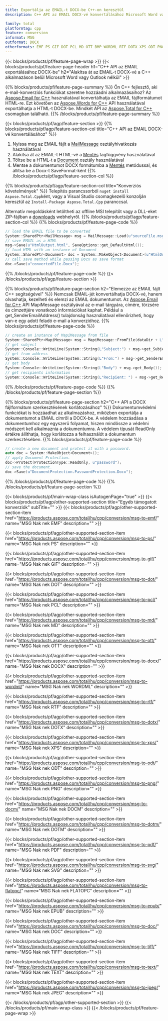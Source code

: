 ```yaml
---
title: Exportálja az EMAIL-t DOCX-be C++-on keresztül
description: C++ API az EMAIL DOCX-vé konvertálásához Microsoft Word vagy Outlook használata nélkül

family: total
platformtag: cpp
feature: conversion
informat: MSG
outformat: DOCX
otherformats: EMF PS GIF DOT PCL MD OTT BMP WORDML RTF DOTX XPS ODT PNG DOCM DOTM PDF SVG FLATOPC EPUB DOC TIFF TEXT JPEG
---
```

{{< blocks/products/pf/feature-page-wrap >}}
{{< blocks/products/pf/feature-page-header h1="C++ API az EMAIL exportálásához DOCX-be" h2="Alakítsa át az EMAIL-t DOCX-vé a C++ alkalmazáson belül Microsoft Word vagy Outlook nélkül" >}}

{{% blocks/products/pf/feature-page-summary %}}
Ön C++ fejlesztő, aki e-mail-konverziós funkciókat szeretne hozzáadni alkalmazásaihoz? Az [Aspose.Email for C++](https://products.aspose.com/email/cpp/) használatával konvertálhatja az EMAIL fájlformátumot HTML-re. Ezt követően az [Aspose.Words for C++](https://products.aspose.com/words/cpp/) API használatával exportálhatja a HTML-t DOCX-be. Mindkét API az [Aspose.Total for C++](https://products.aspose.com/total/cpp/) csomagban található. 
{{% /blocks/products/pf/feature-page-summary  %}}

{{< blocks/products/pf/agp/feature-section >}}
{{% blocks/products/pf/agp/feature-section-col title="C++ API az EMAIL DOCX-vé konvertálásához" %}}
1. Nyissa meg az EMAIL fájlt a [MailMessage](https://reference.aspose.com/email/cpp/class/aspose.email.mail_message) osztályhivatkozás használatával
2. Alakítsa át az EMAIL-t HTML-vé a [Mentés](https://reference.aspose.com/email/cpp/class/aspose.email.mail_message#a7e7c6b50c8db5a8bcc6934db02b4a786) tagfüggvény használatával
3. Töltse be a HTML-t a [Document](https://reference.aspose.com/words/cpp/class/aspose.words.document) osztály használatával
4. Mentse a dokumentumot DOCX formátumba a [Mentés](https://reference.aspose.com/words/cpp/class/aspose.words.document#save_string_saveformat) metódussal, és állítsa be a Docx-t SaveFormat-ként
{{% /blocks/products/pf/agp/feature-section-col %}}

{{% blocks/products/pf/agp/feature-section-col title="Konverziós követelmények" %}}
Telepítés parancssorból ```nuget install Aspose.Total.Cpp```ként, vagy a Visual Studio csomagkezelő konzolján keresztül az ```Install-Package Aspose.Total.Cpp``` paranccsal.

Alternatív megoldásként letöltheti az offline MSI telepítőt vagy a DLL-eket ZIP-fájlban a [downloads](https://downloads.aspose.com/total/cpp) webhelyről.
{{% /blocks/products/pf/agp/feature-section-col %}}
{{% blocks/products/pf/feature-page-code %}}

```cpp
// load the EMAIL file to be converted
System::SharedPtr<MailMessage> msg = MailMessage::Load(u"sourceFile.msg");
// save EMAIL as a HTML 
msg->Save(u"HtmlOutput.html", SaveOptions::get_DefaultHtml());  
// load HTML with an instance of Document
System::SharedPtr<Document> doc = System::MakeObject<Document>(u"HtmlOutput.html");
// call save method while passing Docx as save format
doc->Save(u"convertedFile.Docx");
```


{{% /blocks/products/pf/feature-page-code %}}
{{< /blocks/products/pf/agp/feature-section >}}

{{% blocks/products/pf/feature-page-section  h2="Elemezze az EMAIL fájlt C++ segítségével" %}}
Nemcsak EMAIL-jét konvertálhatja DOCX-vé, hanem olvashatja, kezelheti és elemzi az EMAIL dokumentumot. Az [Aspose.Email for C++](https://products.aspose.com/email/cpp/) API MapiMessage osztályával az e-mail tárgyára, címére, törzsére és címzettjére vonatkozó információkat kaphat. Például a get_SenderEmailAddress() tulajdonság használatával ellenőrizheti, hogy van-e egy adott feladó e-mail a konverzióhoz.
{{% blocks/products/pf/feature-page-code %}}

```cpp
// create an instance of MapiMessage from file
System::SharedPtr<MapiMessage> msg = MapiMessage::FromFile(dataDir + L"message.msg");
// get subject
System::Console::WriteLine(System::String(L"Subject:") + msg->get_Subject());
// get from address
System::Console::WriteLine(System::String(L"From:") + msg->get_SenderEmailAddress());
// get body
System::Console::WriteLine(System::String(L"Body") + msg->get_Body());
// get recipients information
System::Console::WriteLine(System::String(L"Recipient: ") + msg->get_Recipients());
```

{{% /blocks/products/pf/feature-page-code  %}}
{{% /blocks/products/pf/feature-page-section %}}

{{% blocks/products/pf/feature-page-section  h2="C++ API a DOCX fájlformátum szerkesztésének korlátozásához" %}}
Dokumentumvédelmi funkciókat is hozzáadhat az alkalmazáshoz, miközben exportálja a dokumentumot a EMAIL címről a DOCX-be. A védelem hozzáadása a dokumentumhoz egy egyszerű folyamat, hiszen mindössze a védelmi módszert kell alkalmaznia a dokumentumra. A védelem típusát ReadOnly értékre állíthatja, hogy korlátozza a felhasználót a dokumentum szerkesztésében.
{{% blocks/products/pf/feature-page-code %}}

```cpp
// create a new document and protect it with a password.
auto doc = System::MakeObject<Document>();
// apply Document Protection.
doc->Protect(ProtectionType::ReadOnly, u"password");
// save the document.
doc->Save(u"DocumentProtection.PasswordProtection.Docx");
```

{{% /blocks/products/pf/feature-page-code  %}}
{{% /blocks/products/pf/feature-page-section %}}

{{< blocks/products/pf/main-wrap-class isAutogenPage="true" >}}
{{< blocks/products/pf/agp/other-supported-section title="Egyéb támogatott konverziók" subTitle="" >}}
{{< blocks/products/pf/agp/other-supported-section-item href="https://products.aspose.com/total/hu/cpp/conversion/msg-to-emf/" name="MSG Nak nek EMF" description="" >}}

{{< blocks/products/pf/agp/other-supported-section-item href="https://products.aspose.com/total/hu/cpp/conversion/msg-to-ps/" name="MSG Nak nek PS" description="" >}}

{{< blocks/products/pf/agp/other-supported-section-item href="https://products.aspose.com/total/hu/cpp/conversion/msg-to-gif/" name="MSG Nak nek GIF" description="" >}}

{{< blocks/products/pf/agp/other-supported-section-item href="https://products.aspose.com/total/hu/cpp/conversion/msg-to-dot/" name="MSG Nak nek DOT" description="" >}}

{{< blocks/products/pf/agp/other-supported-section-item href="https://products.aspose.com/total/hu/cpp/conversion/msg-to-pcl/" name="MSG Nak nek PCL" description="" >}}

{{< blocks/products/pf/agp/other-supported-section-item href="https://products.aspose.com/total/hu/cpp/conversion/msg-to-md/" name="MSG Nak nek MD" description="" >}}

{{< blocks/products/pf/agp/other-supported-section-item href="https://products.aspose.com/total/hu/cpp/conversion/msg-to-ott/" name="MSG Nak nek OTT" description="" >}}

{{< blocks/products/pf/agp/other-supported-section-item href="https://products.aspose.com/total/hu/cpp/conversion/msg-to-docx/" name="MSG Nak nek DOCX" description="" >}}

{{< blocks/products/pf/agp/other-supported-section-item href="https://products.aspose.com/total/hu/cpp/conversion/msg-to-wordml/" name="MSG Nak nek WORDML" description="" >}}

{{< blocks/products/pf/agp/other-supported-section-item href="https://products.aspose.com/total/hu/cpp/conversion/msg-to-rtf/" name="MSG Nak nek RTF" description="" >}}

{{< blocks/products/pf/agp/other-supported-section-item href="https://products.aspose.com/total/hu/cpp/conversion/msg-to-dotx/" name="MSG Nak nek DOTX" description="" >}}

{{< blocks/products/pf/agp/other-supported-section-item href="https://products.aspose.com/total/hu/cpp/conversion/msg-to-xps/" name="MSG Nak nek XPS" description="" >}}

{{< blocks/products/pf/agp/other-supported-section-item href="https://products.aspose.com/total/hu/cpp/conversion/msg-to-odt/" name="MSG Nak nek ODT" description="" >}}

{{< blocks/products/pf/agp/other-supported-section-item href="https://products.aspose.com/total/hu/cpp/conversion/msg-to-png/" name="MSG Nak nek PNG" description="" >}}

{{< blocks/products/pf/agp/other-supported-section-item href="https://products.aspose.com/total/hu/cpp/conversion/msg-to-docm/" name="MSG Nak nek DOCM" description="" >}}

{{< blocks/products/pf/agp/other-supported-section-item href="https://products.aspose.com/total/hu/cpp/conversion/msg-to-dotm/" name="MSG Nak nek DOTM" description="" >}}

{{< blocks/products/pf/agp/other-supported-section-item href="https://products.aspose.com/total/hu/cpp/conversion/msg-to-pdf/" name="MSG Nak nek PDF" description="" >}}

{{< blocks/products/pf/agp/other-supported-section-item href="https://products.aspose.com/total/hu/cpp/conversion/msg-to-svg/" name="MSG Nak nek SVG" description="" >}}

{{< blocks/products/pf/agp/other-supported-section-item href="https://products.aspose.com/total/hu/cpp/conversion/msg-to-flatopc/" name="MSG Nak nek FLATOPC" description="" >}}

{{< blocks/products/pf/agp/other-supported-section-item href="https://products.aspose.com/total/hu/cpp/conversion/msg-to-epub/" name="MSG Nak nek EPUB" description="" >}}

{{< blocks/products/pf/agp/other-supported-section-item href="https://products.aspose.com/total/hu/cpp/conversion/msg-to-doc/" name="MSG Nak nek DOC" description="" >}}

{{< blocks/products/pf/agp/other-supported-section-item href="https://products.aspose.com/total/hu/cpp/conversion/msg-to-tiff/" name="MSG Nak nek TIFF" description="" >}}

{{< blocks/products/pf/agp/other-supported-section-item href="https://products.aspose.com/total/hu/cpp/conversion/msg-to-text/" name="MSG Nak nek TEXT" description="" >}}

{{< blocks/products/pf/agp/other-supported-section-item href="https://products.aspose.com/total/hu/cpp/conversion/msg-to-jpeg/" name="MSG Nak nek JPEG" description="" >}}


{{< /blocks/products/pf/agp/other-supported-section >}}
{{< /blocks/products/pf/main-wrap-class >}}
{{< /blocks/products/pf/feature-page-wrap >}}